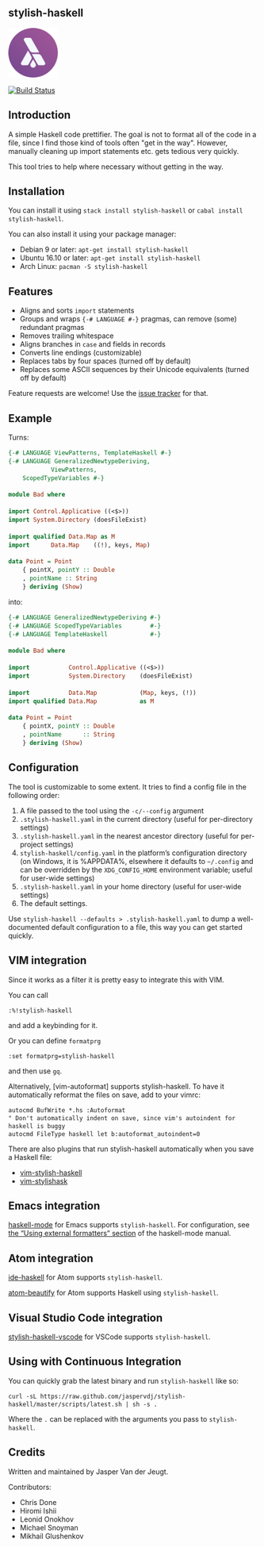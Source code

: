 ## stylish-haskell

<img src="./assets/Logo/SVG/RoundedLogo.svg" width="100px">

[![Build Status](https://img.shields.io/circleci/project/github/jaspervdj/stylish-haskell.svg)](https://circleci.com/gh/jaspervdj/stylish-haskell)

## Introduction

A simple Haskell code prettifier. The goal is not to format all of the code in
a file, since I find those kind of tools often "get in the way". However,
manually cleaning up import statements etc. gets tedious very quickly.

This tool tries to help where necessary without getting in the way.

## Installation

You can install it using `stack install stylish-haskell` or `cabal install stylish-haskell`.

You can also install it using your package manager:

- Debian 9 or later: `apt-get install stylish-haskell`
- Ubuntu 16.10 or later: `apt-get install stylish-haskell`
- Arch Linux: `pacman -S stylish-haskell`

## Features

- Aligns and sorts `import` statements
- Groups and wraps `{-# LANGUAGE #-}` pragmas, can remove (some) redundant
  pragmas
- Removes trailing whitespace
- Aligns branches in `case` and fields in records
- Converts line endings (customizable)
- Replaces tabs by four spaces (turned off by default)
- Replaces some ASCII sequences by their Unicode equivalents (turned off by
  default)

Feature requests are welcome! Use the [issue tracker] for that.

[issue tracker]: https://github.com/jaspervdj/stylish-haskell/issues

## Example

Turns:

```haskell
{-# LANGUAGE ViewPatterns, TemplateHaskell #-}
{-# LANGUAGE GeneralizedNewtypeDeriving,
            ViewPatterns,
    ScopedTypeVariables #-}

module Bad where

import Control.Applicative ((<$>))
import System.Directory (doesFileExist)

import qualified Data.Map as M
import      Data.Map    ((!), keys, Map)

data Point = Point
    { pointX, pointY :: Double
    , pointName :: String
    } deriving (Show)
```

into:

```haskell
{-# LANGUAGE GeneralizedNewtypeDeriving #-}
{-# LANGUAGE ScopedTypeVariables        #-}
{-# LANGUAGE TemplateHaskell            #-}

module Bad where

import           Control.Applicative ((<$>))
import           System.Directory    (doesFileExist)

import           Data.Map            (Map, keys, (!))
import qualified Data.Map            as M

data Point = Point
    { pointX, pointY :: Double
    , pointName      :: String
    } deriving (Show)
```

## Configuration

The tool is customizable to some extent. It tries to find a config file in the
following order:

1. A file passed to the tool using the `-c/--config` argument
2. `.stylish-haskell.yaml` in the current directory (useful for per-directory
   settings)
3. `.stylish-haskell.yaml` in the nearest ancestor directory (useful for
   per-project settings)
4. `stylish-haskell/config.yaml` in the platform’s configuration directory
   (on Windows, it is %APPDATA%, elsewhere it defaults to `~/.config` and
   can be overridden by the `XDG_CONFIG_HOME` environment variable;
   useful for user-wide settings)
5. `.stylish-haskell.yaml` in your home directory (useful for user-wide
   settings)
6. The default settings.

Use `stylish-haskell --defaults > .stylish-haskell.yaml` to dump a
well-documented default configuration to a file, this way you can get started
quickly.

## VIM integration

Since it works as a filter it is pretty easy to integrate this with VIM.

You can call

    :%!stylish-haskell

and add a keybinding for it.

Or you can define `formatprg`

    :set formatprg=stylish-haskell

and then use `gq`.

Alternatively, [vim-autoformat] supports stylish-haskell. To have it
automatically reformat the files on save, add to your vimrc:

```vim
autocmd BufWrite *.hs :Autoformat
" Don't automatically indent on save, since vim's autoindent for haskell is buggy
autocmd FileType haskell let b:autoformat_autoindent=0
```

There are also plugins that run stylish-haskell automatically when you save a
Haskell file:

- [vim-stylish-haskell]
- [vim-stylishask]

[vim-stylish-haskell]: https://github.com/nbouscal/vim-stylish-haskell
[vim-stylishask]: https://github.com/alx741/vim-stylishask

## Emacs integration

[haskell-mode] for Emacs supports `stylish-haskell`. For configuration,
see [the “Using external formatters” section][haskell-mode/format] of the
haskell-mode manual.

[haskell-mode]: https://github.com/haskell/haskell-mode
[haskell-mode/format]: http://haskell.github.io/haskell-mode/manual/latest/Autoformating.html

## Atom integration

[ide-haskell] for Atom supports `stylish-haskell`.

[atom-beautify] for Atom supports Haskell using `stylish-haskell`.

[ide-haskell]: https://atom.io/packages/ide-haskell
[atom-beautify]: Https://atom.io/packages/atom-beautify

## Visual Studio Code integration

[stylish-haskell-vscode] for VSCode supports `stylish-haskell`.

[stylish-haskell-vscode]: https://github.com/vigoo/stylish-haskell-vscode

## Using with Continuous Integration

You can quickly grab the latest binary and run `stylish-haskell` like so:

    curl -sL https://raw.github.com/jaspervdj/stylish-haskell/master/scripts/latest.sh | sh -s .

Where the `.` can be replaced with the arguments you pass to `stylish-haskell`.

## Credits

Written and maintained by Jasper Van der Jeugt.

Contributors:

- Chris Done
- Hiromi Ishii
- Leonid Onokhov
- Michael Snoyman
- Mikhail Glushenkov
